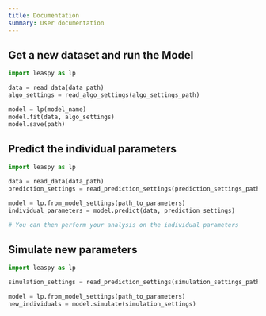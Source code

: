 ```yaml
---
title: Documentation
summary: User documentation
---
```


## Get a new dataset and run the Model

```python
import leaspy as lp

data = read_data(data_path)
algo_settings = read_algo_settings(algo_settings_path)

model = lp(model_name)
model.fit(data, algo_settings)
model.save(path)
```

## Predict the individual parameters


```python
import leaspy as lp

data = read_data(data_path)
prediction_settings = read_prediction_settings(prediction_settings_path)

model = lp.from_model_settings(path_to_parameters)
individual_parameters = model.predict(data, prediction_settings)

# You can then perform your analysis on the individual parameters
```

## Simulate new parameters

```python
import leaspy as lp

simulation_settings = read_prediction_settings(simulation_settings_path)

model = lp.from_model_settings(path_to_parameters)
new_individuals = model.simulate(simulation_settings)
```
